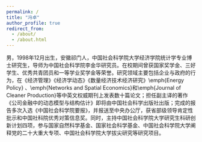 ```yaml
---
permalink: /
title: "冯卓"
author_profile: true
redirect_from: 
  - /about/
  - /about.html
---
```


男，1998年12月出生，安徽祁门人，中国社会科学院大学经济学院统计学专业博士研究生，导师为中国社会科学院李金华研究员。在校期间曾获国家奖学金、三好学生、优秀共青团员和一等学业奖学金等荣誉。研究领域主要包括企业与政府的行为，在《经济管理》《经济学动态》《数量经济技术经济研究》\emph{Energy Policy} 、\emph{Networks and Spatial Economics}和\emph{Journal of Cleaner Production}等中英文权威期刊上发表数十篇论文；担任副主译的著作《公司金融中的动态模型与结构估计》即将由中国社会科学出版社出版；完成的报告多次入选《中国社会科学院要报》，并报送至中央办公厅，获省部级领导肯定性批示和中国社科院优秀对策信息奖。同时，主持中国社会科学院大学研究生科研创新计划四项，参与国家自然科学基金、国家社会科学基金、中国社会科学院大学阐释党的二十大重大专项、中国社会科学院大学拔尖研究等研究项目。
